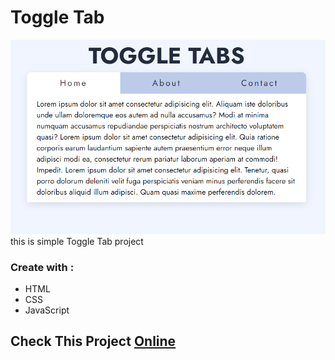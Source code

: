 # Toggle Tab
![tab menu](./Capture.PNG)
this is simple Toggle Tab project


 ### Create with :
  - HTML
  - CSS
  - JavaScript

## Check This Project [Online]()